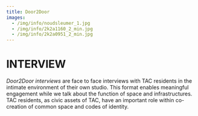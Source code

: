```yaml
---
title: Door2Door
images:
  - /img/info/noudsleumer_1.jpg
  - /img/info/2k2a1160_2_min.jpg
  - /img/info/2k2a0951_2_min.jpg
---
```

# INTERVIEW

*Door2Door interviews* are face to face interviews with TAC residents in the intimate environment of their own studio. This format enables meaningful engagement while we talk about the function of space and infrastructures. TAC residents, as civic assets of TAC, have an important role within co-creation of common space and codes of identity.